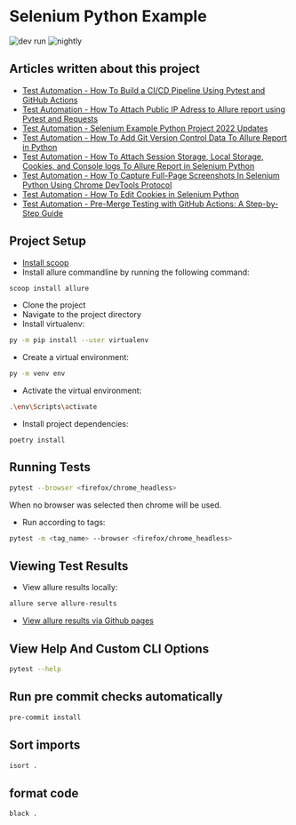 # Selenium Python Example

![dev run](https://github.com/nirtal85/kisangateway-test/actions/workflows/devRun.yml/badge.svg)
![nightly](https://github.com/nirtal85/kisangateway-test/actions/workflows/nightly.yml/badge.svg)

## Articles written about this project

* [Test Automation - How To Build a CI/CD Pipeline Using Pytest and GitHub Actions](https://www.linkedin.com/pulse/test-automation-how-build-cicd-pipeline-using-pytest-nir-tal/)
* [Test Automation - How To Attach Public IP Adress to Allure report using Pytest and Requests](https://www.linkedin.com/pulse/test-automation-how-attach-public-ip-adress-allure-report-nir-tal/)
* [Test Automation - Selenium Example Python Project 2022 Updates](https://www.linkedin.com/pulse/test-automation-selenium-example-python-project-2022-nir-tal/)
* [Test Automation - How To Add Git Version Control Data To Allure Report in Python](https://www.linkedin.com/pulse/test-automation-how-add-git-version-control-data-allure-nir-tal/)
* [Test Automation - How To Attach Session Storage, Local Storage, Cookies, and Console logs To Allure Report in Selenium Python](https://www.linkedin.com/pulse/test-automation-how-attach-session-storage-local-cookies-nir-tal/)
* [Test Automation - How To Capture Full-Page Screenshots In Selenium Python Using Chrome DevTools Protocol](https://www.linkedin.com/pulse/test-automation-how-capture-full-page-screenshots-selenium-nir-tal/)
* [Test Automation - How To Edit Cookies in Selenium Python](https://www.linkedin.com/pulse/test-automation-how-edit-cookies-selenium-python-nir-tal/)
* [Test Automation - Pre-Merge Testing with GitHub Actions: A Step-by-Step Guide](https://www.linkedin.com/pulse/test-automation-pre-merge-testing-github-actions-step-by-step-tal/)

## Project Setup

* [Install scoop](https://scoop.sh/)
* Install allure commandline by running the following command:

```bash
scoop install allure
```

* Clone the project
* Navigate to the project directory
* Install virtualenv:

```bash
py -m pip install --user virtualenv
```

* Create a virtual environment:

```bash
py -m venv env
```

* Activate the virtual environment:

```bash
.\env\Scripts\activate
```

* Install project dependencies:

```
poetry install
```

## Running Tests

```bash
pytest --browser <firefox/chrome_headless>
```

When no browser was selected then chrome will be used.

* Run according to tags:

```bash
pytest -m <tag_name> --browser <firefox/chrome_headless>
```

## Viewing Test Results

* View allure results locally:

```bash
allure serve allure-results
```

* [View allure results via Github pages](https://a89das.github.io/kisangateway-test/)

## View Help And Custom CLI Options

```bash
pytest --help
```

## Run pre commit checks automatically

```bash
pre-commit install
```

## Sort imports

```bash
isort .
```

## format code

```bash
black .
```
